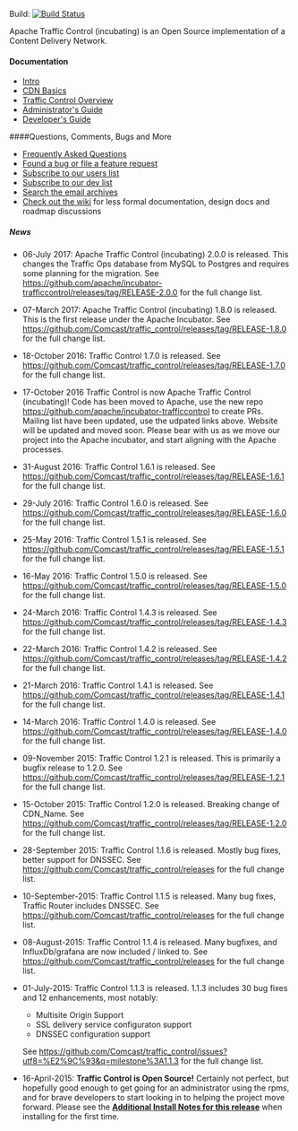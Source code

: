 <!--
    Licensed to the Apache Software Foundation (ASF) under one
    or more contributor license agreements.  See the NOTICE file
    distributed with this work for additional information
    regarding copyright ownership.  The ASF licenses this file
    to you under the Apache License, Version 2.0 (the
    "License"); you may not use this file except in compliance
    with the License.  You may obtain a copy of the License at

      http://www.apache.org/licenses/LICENSE-2.0

    Unless required by applicable law or agreed to in writing,
    software distributed under the License is distributed on an
    "AS IS" BASIS, WITHOUT WARRANTIES OR CONDITIONS OF ANY
    KIND, either express or implied.  See the License for the
    specific language governing permissions and limitations
    under the License.
-->

Build: [![Build Status](https://builds.apache.org/buildStatus/icon?job=incubator-trafficcontrol-master-build)](https://builds.apache.org/view/Incubator%20Projects/job/incubator-trafficcontrol-master-build/)

Apache Traffic Control (incubating) is an Open Source implementation of a Content Delivery Network.

#### Documentation
* [Intro](http://trafficcontrol.apache.org/docs/latest/index.html)
* [CDN Basics](http://trafficcontrol.apache.org/docs/latest/basics/index.html)
* [Traffic Control Overview](http://trafficcontrol.apache.org/docs/latest/overview/index.html)
* [Administrator's Guide](http://trafficcontrol.apache.org/docs/latest/admin/index.html)
* [Developer's Guide](http://trafficcontrol.apache.org/docs/latest/development/index.html)

####Questions, Comments, Bugs and More
* [Frequently Asked Questions](http://trafficcontrol.apache.org/docs/latest/faq/index.html)
* [Found a bug or file a feature request](https://github.com/apache/incubator-trafficcontrol/issues)
* [Subscribe to our users list](mailto:users-subscribe@trafficcontrol.incubator.apache.org)
* [Subscribe to our dev list](mailto:dev-subscribe@trafficcontrol.incubator.apache.org)
* [Search the email archives](https://lists.apache.org/list.html?dev@trafficcontrol.apache.org)
* [Check out the wiki](https://github.com/Comcast/traffic_control/wiki) for less formal documentation, design docs and roadmap discussions 

##### News
* 06-July 2017: Apache Traffic Control (incubating) 2.0.0 is released. This changes the Traffic Ops database 
	from MySQL to Postgres and requires some planning for the migration. 
	See https://github.com/apache/incubator-trafficcontrol/releases/tag/RELEASE-2.0.0 for the full change list.
* 07-March 2017: Apache Traffic Control (incubating) 1.8.0 is released.   This is the first release under the
	Apache Incubator.
	See https://github.com/Comcast/traffic_control/releases/tag/RELEASE-1.8.0 for the full change list.
* 18-October 2016: Traffic Control 1.7.0 is released.
	See https://github.com/Comcast/traffic_control/releases/tag/RELEASE-1.7.0 for the full change list.
* 17-October 2016 Traffic Control is now Apache Traffic Control (incubating)!
    Code has been moved to Apache, use the new repo https://github.com/apache/incubator-trafficcontrol to create PRs. 
	Mailing list have been updated, use the udpated links above. Website will be updated and moved soon.
	Please bear with us as we move our project into the Apache incubator, and start aligning with the Apache 
	processes.
* 31-August 2016: Traffic Control 1.6.1 is released.
	See https://github.com/Comcast/traffic_control/releases/tag/RELEASE-1.6.1 for the full change list.
* 29-July 2016: Traffic Control 1.6.0 is released.
	See https://github.com/Comcast/traffic_control/releases/tag/RELEASE-1.6.0 for the full change list.
* 25-May 2016: Traffic Control 1.5.1 is released.
	See https://github.com/Comcast/traffic_control/releases/tag/RELEASE-1.5.1 for the full change list.
* 16-May 2016: Traffic Control 1.5.0 is released.
	See https://github.com/Comcast/traffic_control/releases/tag/RELEASE-1.5.0 for the full change list.
* 24-March 2016: Traffic Control 1.4.3 is released. 
	See https://github.com/Comcast/traffic_control/releases/tag/RELEASE-1.4.3 for the full change list.
* 22-March 2016: Traffic Control 1.4.2 is released. 
	See https://github.com/Comcast/traffic_control/releases/tag/RELEASE-1.4.2 for the full change list.
* 21-March 2016: Traffic Control 1.4.1 is released. 
	See https://github.com/Comcast/traffic_control/releases/tag/RELEASE-1.4.1 for the full change list.
* 14-March 2016: Traffic Control 1.4.0 is released. 
	See https://github.com/Comcast/traffic_control/releases/tag/RELEASE-1.4.0 for the full change list.
* 09-November 2015: Traffic Control 1.2.1 is released. This is primarily a bugfix release to 1.2.0.
	See https://github.com/Comcast/traffic_control/releases/tag/RELEASE-1.2.1 for the full change list.
* 15-October 2015: Traffic Control 1.2.0 is released. Breaking change of CDN_Name.
	See https://github.com/Comcast/traffic_control/releases/tag/RELEASE-1.2.0 for the full change list.
* 28-September 2015: Traffic Control 1.1.6 is released.  Mostly bug fixes, better support for DNSSEC.
	See https://github.com/Comcast/traffic_control/releases for the full change list.
* 10-September-2015: Traffic Control 1.1.5 is released. Many bug fixes, Traffic Router includes DNSSEC.
	See https://github.com/Comcast/traffic_control/releases for the full change list.
* 08-August-2015: Traffic Control 1.1.4 is released. Many bugfixes, and InfluxDb/grafana are now included / linked to.
	See https://github.com/Comcast/traffic_control/releases for the full change list.
* 01-July-2015: Traffic Control 1.1.3 is released. 1.1.3 includes 30 bug fixes and 12 enhancements, most notably:
	* Multisite Origin Support
	* SSL delivery service configuraton support
	* DNSSEC configuration support

	See https://github.com/Comcast/traffic_control/issues?utf8=%E2%9C%93&q=milestone%3A1.1.3 for the full change list.
* 16-April-2015: **Traffic Control is Open Source!**
	Certainly not perfect, but hopefully good enough to get going for an administrator using the rpms, and for brave developers to start looking in to helping the project move forward. Please see the **[Additional Install Notes for this release](http://trafficcontrol.apache.org/docs/latest/faq/administration.html#why-is-my-crconfig-json-rejected)** when installing for the first time.

